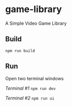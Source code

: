 # game-library
A Simple Video Game Library

## Build

`npm run build`

## Run

Open two terminal windows

*Terminal #1*
`npm run dev`

*Terminal #2*
`npm run ui`

